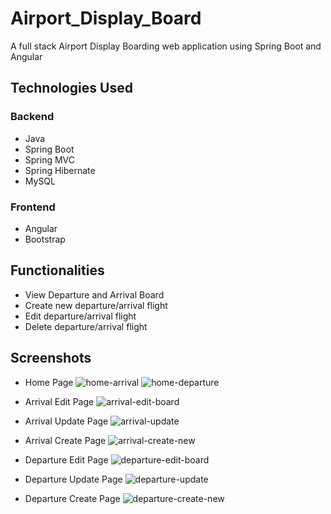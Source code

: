 # Airport_Display_Board
A full stack Airport Display Boarding web application using Spring Boot and Angular

## Technologies Used
###   Backend
* Java
* Spring Boot
* Spring MVC
* Spring Hibernate
* MySQL
###   Frontend
* Angular
* Bootstrap

## Functionalities
* View Departure and Arrival Board
* Create new departure/arrival flight
* Edit departure/arrival flight
* Delete departure/arrival flight

## Screenshots
* Home Page
![home-arrival](https://user-images.githubusercontent.com/17914251/101086830-6d8ce100-357f-11eb-97ce-4fcf34bf8773.png)
![home-departure](https://user-images.githubusercontent.com/17914251/101086832-6ebe0e00-357f-11eb-881c-f9b8bec2c69d.png)

* Arrival Edit Page
![arrival-edit-board](https://user-images.githubusercontent.com/17914251/101086888-7e3d5700-357f-11eb-960a-6696c50b4204.png)
* Arrival Update Page
![arrival-update](https://user-images.githubusercontent.com/17914251/101086891-7ed5ed80-357f-11eb-8d1f-b618283e1302.png)
* Arrival Create Page
![arrival-create-new](https://user-images.githubusercontent.com/17914251/101086890-7ed5ed80-357f-11eb-90a8-e9119a253c46.png)

* Departure Edit Page
![departure-edit-board](https://user-images.githubusercontent.com/17914251/101086883-7da4c080-357f-11eb-9112-d44c96e2a874.png)
* Departure Update Page
![departure-update](https://user-images.githubusercontent.com/17914251/101086884-7da4c080-357f-11eb-9b2f-94c98c393363.png)
* Departure Create Page
![departure-create-new](https://user-images.githubusercontent.com/17914251/101086886-7e3d5700-357f-11eb-8b73-4ce46099fc9f.png)

